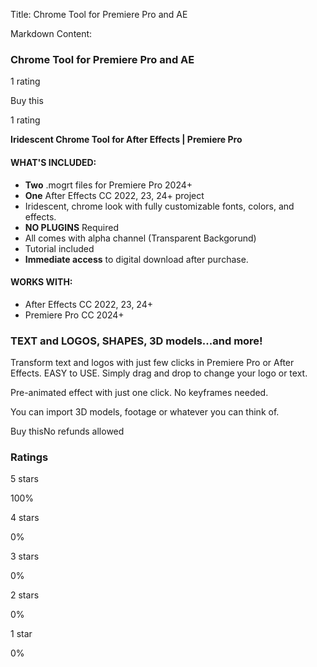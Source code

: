 Title: Chrome Tool for Premiere Pro and AE

Markdown Content:
### Chrome Tool for Premiere Pro and AE

1 rating

Buy this

1 rating

**Iridescent Chrome Tool for After Effects | Premiere Pro**

#### **WHAT'S INCLUDED:**

*   **Two** .mogrt files for Premiere Pro 2024+
*   **One** After Effects CC 2022, 23, 24+ project
*   Iridescent, chrome look with fully customizable fonts, colors, and effects.
*   **NO PLUGINS** Required
*   All comes with alpha channel (Transparent Backgorund)
*   Tutorial included
*   **Immediate access** to digital download after purchase.

#### **WORKS WITH:**

*   After Effects CC 2022, 23, 24+
*   Premiere Pro CC 2024+

### **TEXT and LOGOS, SHAPES, 3D models...and more!**

Transform text and logos with just few clicks in Premiere Pro or After Effects. EASY to USE. Simply drag and drop to change your logo or text.

Pre-animated effect with just one click. No keyframes needed.

You can import 3D models, footage or whatever you can think of.

Buy thisNo refunds allowed

### Ratings

5 stars

100%

4 stars

0%

3 stars

0%

2 stars

0%

1 star

0%
